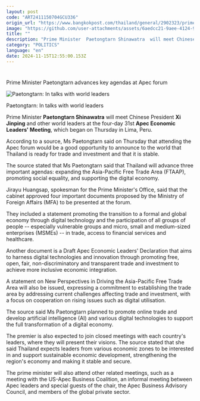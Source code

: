 ```yaml
---
layout: post
code: "ART2411150704GCU336"
origin_url: "https://www.bangkokpost.com/thailand/general/2902323/prime-minister-paetongtarn-advances-key-agendas-at-apec-forum"
image: "https://github.com/user-attachments/assets/6aedcc21-9aee-4124-92af-236ee3f915d8"
title: ""
description: "Prime Minister  Paetongtarn Shinawatra  will meet Chinese President  Xi Jinping  and other world leaders at the four-day 31st  Apec Economic Leaders"
category: "POLITICS"
language: "en"
date: 2024-11-15T12:55:00.153Z
---
```


# 

Prime Minister Paetongtarn advances key agendas at Apec forum

![Paetongtarn: In talks with world leaders](https://github.com/user-attachments/assets/536461f8-69c4-4d60-984c-33ccda7df9d7)

Paetongtarn: In talks with world leaders

Prime Minister **Paetongtarn Shinawatra** will meet Chinese President **Xi Jinping** and other world leaders at the four-day 31st **Apec Economic Leaders' Meeting**, which began on Thursday in Lima, Peru.

According to a source, Ms Paetongtarn said on Thursday that attending the Apec forum would be a good opportunity to announce to the world that Thailand is ready for trade and investment and that it is stable.

The source stated that Ms Paetongtarn said that Thailand will advance three important agendas: expanding the Asia-Pacific Free Trade Area (FTAAP), promoting social equality, and supporting the digital economy.

Jirayu Huangsap, spokesman for the Prime Minister's Office, said that the cabinet approved four important documents proposed by the Ministry of Foreign Affairs (MFA) to be presented at the forum.

They included a statement promoting the transition to a formal and global economy through digital technology and the participation of all groups of people -- especially vulnerable groups and micro, small and medium-sized enterprises (MSMEs) -- in trade, access to financial services and healthcare.

Another document is a Draft Apec Economic Leaders' Declaration that aims to harness digital technologies and innovation through promoting free, open, fair, non-discriminatory and transparent trade and investment to achieve more inclusive economic integration.

A statement on New Perspectives in Driving the Asia-Pacific Free Trade Area will also be issued, expressing a commitment to establishing the trade area by addressing current challenges affecting trade and investment, with a focus on cooperation on rising issues such as digital utilisation.

The source said Ms Paetongtarn planned to promote online trade and develop artificial intelligence (AI) and various digital technologies to support the full transformation of a digital economy.

The premier is also expected to join closed meetings with each country's leaders, where they will present their visions. The source stated that she said Thailand expects leaders from various economic zones to be interested in and support sustainable economic development, strengthening the region's economy and making it stable and secure.

The prime minister will also attend other related meetings, such as a meeting with the US-Apec Business Coalition, an informal meeting between Apec leaders and special guests of the chair, the Apec Business Advisory Council, and members of the global private sector.